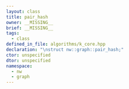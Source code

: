 ```yaml
---
layout: class
title: pair_hash
owner: __MISSING__
brief: __MISSING__
tags:
  - class
defined_in_file: algorithms/k_core.hpp
declaration: "\nstruct nw::graph::pair_hash;"
ctor: unspecified
dtor: unspecified
namespace:
  - nw
  - graph
---
```

